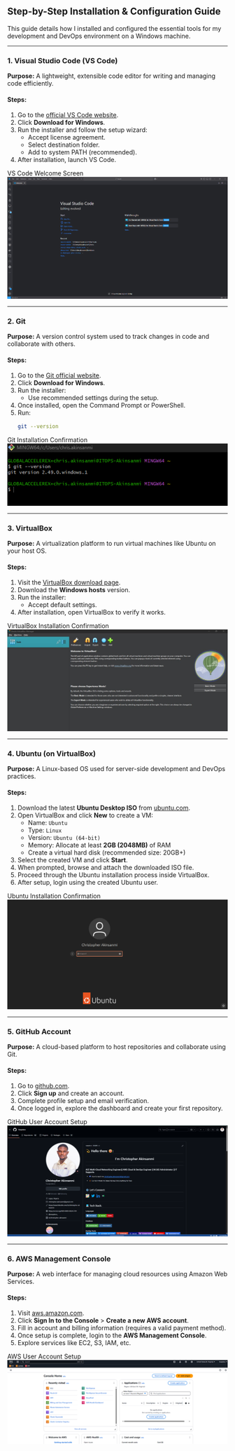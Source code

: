 ## Step-by-Step Installation & Configuration Guide

This guide details how I installed and configured the essential tools for my development and DevOps environment on a Windows machine.

---

### 1. Visual Studio Code (VS Code)

**Purpose:** A lightweight, extensible code editor for writing and managing code efficiently.

#### Steps:

1. Go to the [official VS Code website](https://code.visualstudio.com/).
2. Click **Download for Windows**.
3. Run the installer and follow the setup wizard:
   - Accept license agreement.
   - Select destination folder.
   - Add to system PATH (recommended).
4. After installation, launch VS Code.

VS Code Welcome Screen 
![VS Code Welcome Screen ](https://github.com/Swapdevs/tech-environment-setup/blob/main/screenshots/VS%20Code%20Welcome%20Screen.jpg)


---

### 2. Git

**Purpose:** A version control system used to track changes in code and collaborate with others.

#### Steps:

1. Go to the [Git official website](https://git-scm.com/).
2. Click **Download for Windows**.
3. Run the installer:
   - Use recommended settings during the setup.
4. Once installed, open the Command Prompt or PowerShell.
5. Run:
   ```bash
   git --version
   ```

Git Installation Confirmation
![Git Installation Confirmation](https://github.com/Swapdevs/tech-environment-setup/blob/main/screenshots/Git%20Installation%20Confirmation.jpg)


---

### 3. VirtualBox

**Purpose:** A virtualization platform to run virtual machines like Ubuntu on your host OS.

#### Steps:

1. Visit the [VirtualBox download page](https://www.virtualbox.org/).
2. Download the **Windows hosts** version.
3. Run the installer:
   - Accept default settings.
4. After installation, open VirtualBox to verify it works.

VirtualBox Installation Confirmation
 ![VirtualBox Installation Confirmation](https://github.com/Swapdevs/tech-environment-setup/blob/main/screenshots/VirtualBox%20Installation%20Confirmation.jpg)

---

### 4. Ubuntu (on VirtualBox)

**Purpose:** A Linux-based OS used for server-side development and DevOps practices.

#### Steps:

1. Download the latest **Ubuntu Desktop ISO** from [ubuntu.com](https://ubuntu.com/download/desktop).
2. Open VirtualBox and click **New** to create a VM:
   - Name: `Ubuntu`
   - Type: `Linux`
   - Version: `Ubuntu (64-bit)`
   - Memory: Allocate at least **2GB (2048MB)** of RAM
   - Create a virtual hard disk (recommended size: 20GB+)
3. Select the created VM and click **Start**.
4. When prompted, browse and attach the downloaded ISO file.
5. Proceed through the Ubuntu installation process inside VirtualBox.
6. After setup, login using the created Ubuntu user.

Ubuntu Installation Confirmation
 ![Ubuntu Installation Confirmation](https://github.com/Swapdevs/tech-environment-setup/blob/main/screenshots/Ubuntu%20Installation%20on%20VirtualBox%20.jpg)


---

### 5. GitHub Account

**Purpose:** A cloud-based platform to host repositories and collaborate using Git.

#### Steps:

1. Go to [github.com](https://github.com/).
2. Click **Sign up** and create an account.
3. Complete profile setup and email verification.
4. Once logged in, explore the dashboard and create your first repository.

GitHub User Account Setup
 ![GitHub User Account Setup](https://github.com/Swapdevs/tech-environment-setup/blob/main/screenshots/GitHub%20User%20Account%20Setup.jpg)


---

### 6. AWS Management Console

**Purpose:** A web interface for managing cloud resources using Amazon Web Services.

#### Steps:

1. Visit [aws.amazon.com](https://aws.amazon.com/).
2. Click **Sign In to the Console** > **Create a new AWS account**.
3. Fill in account and billing information (requires a valid payment method).
4. Once setup is complete, login to the **AWS Management Console**.
5. Explore services like EC2, S3, IAM, etc.

AWS User Account Setup
 ![AWS User Account Setup](https://github.com/Swapdevs/tech-environment-setup/blob/main/screenshots/AWS%20Management%20Console.jpg)

